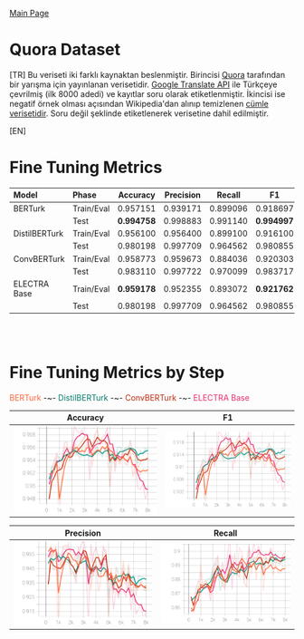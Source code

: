 
[Main Page](../../README.md)

# Quora Dataset

[TR] Bu veriseti iki farklı kaynaktan beslenmiştir. Birincisi [Quora](https://www.kaggle.com/competitions/quora-question-pairs/submit) tarafından bir yarışma için yayınlanan verisetidir. [Google Translate API](https://cloud.google.com/translate) ile Türkçeye çevrilmiş (ilk 8000 adedi) ve kayıtlar soru olarak etiketlenmiştir. İkincisi ise negatif örnek olması açısından Wikipedia'dan alınıp temizlenen [cümle verisetidir](https://www.kaggle.com/datasets/ahmetax/hury-dataset). Soru değil şeklinde etiketlenerek verisetine dahil edilmiştir.

[EN]

# Fine Tuning Metrics

Model         | Phase       | Accuracy    |  Precision   | Recall        | F1
:-------------|:------------|:-----------:|:------------:|:-------------:|:-------:|
BERTurk       | Train/Eval  | 0.957151    |  0.939171    | 0.899096      | 0.918697
<br/>         | Test        | <b>0.994758 |  0.998883    | 0.991140      | <b>0.994997
DistilBERTurk | Train/Eval  | 0.956100    |  0.956400    | 0.899100      | 0.916100
<br/>         | Test        | 0.980198    |  0.997709    | 0.964562      | 0.980855
ConvBERTurk   | Train/Eval  | 0.958773    |  0.959673    | 0.884036      | 0.920303
<br/>         | Test        | 0.983110    |  0.997722    | 0.970099      | 0.983717
ELECTRA Base  | Train/Eval  | <b>0.959178 |  0.952355    | 0.893072      | <b>0.921762
<br/>         | Test        | 0.980198    |  0.997709    | 0.964562      | 0.980855

<br/>
<br/>

# Fine Tuning Metrics by Step

<span style="color:rgb(255, 101, 58)">BERTurk</span> -~- 
<span style="color:rgb(4, 122, 107)">DistilBERTurk</span> -~- 
<span style="color:rgb(189, 43, 17)">ConvBERTurk</span> -~- 
<span style="color:rgb(235, 45, 108)">ELECTRA Base</span>

Accuracy                   |  F1
:-------------------------:|:-------------------------:
<img src="../../images/qd-quora/quora_eval_accuracy.svg" width="100%" />   |  <img src="../../images/qd-quora/quora_eval_f1.svg" width="100%" />

Precision                  |  Recall
:-------------------------:|:-------------------------:
<img src="../../images/qd-quora/quora_eval_precision.svg" width="100%" />  |  <img src="../../images/qd-quora/quora_eval_recall.svg" width="100%" />